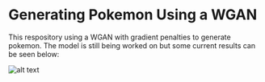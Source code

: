 # Generating Pokemon Using a WGAN

This respository using a WGAN with gradient penalties to generate pokemon. The model is still being worked on but some current results can be seen below:


![alt text](https://github.com/p-christ/Generating-Pokemon-Using-a-WGAN/blob/master/generated_pokemon/generated_pokemon_montage.png)
